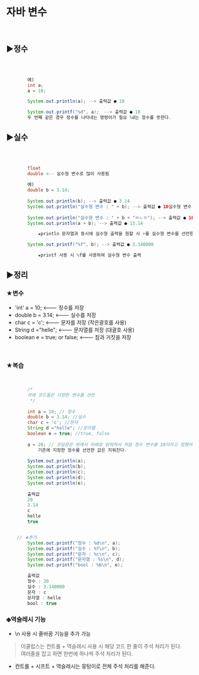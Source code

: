 # **자바 변수**

<br>

## **▶정수**
<br>

```java

		예)
		int a;
		a = 10;

		System.out.println(a); --> 출력값 ● 10

		System.out.printf("%d", a);  --> 출력값 ● 10
		두 번째 같은 경우 정수를 나타내는 명령어가 필요 %d는 정수를 뜻한다.
```

## **▶실수**
<br>

```java

		float
		double <-- 실수형 변수로 많이 사용됨
		
		예)
		double b = 3.14;
		
		System.out.println(b); --> 출력값 ● 3.14
		System.out.println("실수형 변수 : " + b); --> 출력값 ● 10실수형 변수 : 3.14
		
		System.out.println("실수형 변수 : " + b + "ㅁㄴㅇ"); --> 출력값 ● 10실수형 변수 : 3.14ㅁㄴㅇ
		System.out.println(a + b); --> 출력값 ● 13.14

			★println 문자열과 동시에 실수형 출력을 원할 시 +를 실수형 변수를 선언한 문자 앞에 추가

		System.out.printf("%f", b); --> 출력값 ● 3.140000

			★printf 사용 시 %f를 사용하여 실수형 변수 출력
```

## **▶정리**

###     ★변수
+   'int' a = 10;  <--- 정수를 저장
+   double b = 3.14;  <--- 실수를 저장
+   char c = 'c';  <--- 문자를 저장 (작은괄호를 사용)
+   String d ="helle";  <--- 문자열를 저장 (대괄호 사용)
+   boolean e = true; or false;  <--- 참과 거짓을 저장

<br>

### ★복습
<br>

```java
		/*
		아래 코드들은 다양한 변수를 선언
		 */
		
		int a = 10; // 정수
		double b = 3.14; //실수
		char c = 'c'; //문자
		String d ="helle"; //문자열
		boolean e = true; //true, false
		
		a = 20; // 코딩문은 위에서 아래로 읽혀져서 처음 정수 변수를 10이라고 정했어도 후에 20이라고 정하면
			기존에 지정한 정수를 선언한 값은 지워진다.
		
		System.out.println(a);
		System.out.println(b);
		System.out.println(c);
		System.out.println(d);
		System.out.println(e);
		
		출력값
		20
		3.14
		c
		helle
		true


    // ★추가
		System.out.printf("정수 : %d\n", a);
		System.out.printf("실수 : %f\n", b);
		System.out.printf("문자 : %c\n", c);
		System.out.printf("문자열 : %s\n", d);
		System.out.printf("bool : %b\n", e);

		출력값
		정수 : 20
		실수 : 3.140000
		문자 : c
		문자열 : helle
		bool : true
```

### ◈역슬레시 기능
+ \n 사용 시 줄바꿈 기능을 추가 가능

>이클립스는 컨트롤 + 역슬레시 사용 시 해당 코드 한 줄이 주석 처리가 된다.<br>
여러줄을 잡고 하면 한번에 하나씩 주석 처리가 된다.

+ 컨트롤 + 시프트 + 역슬레시는 뭉텅이로 전체 주석 처리를 해준다.